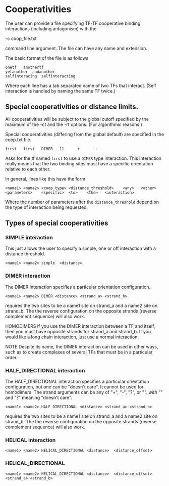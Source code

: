 # Cooperativities

The user can provide a file specifying TF-TF cooperative binding interactions (including antagonism) with the

-c coop_file.txt

command line argument. The file can have any name and extension.

The basic format of the file is as follows

```
onetf	anothertf
yetanother	andanother
selfinteracing	selfinteracting
```

Where each line has a tab separated name of two TFs that interact. (Self interaction is handled by naming the same TF twice.)


## Special cooperativities or distance limits.

All cooperativities will be subject to the global cutoff specified by the maximum of the -ct and the -rt options. (For algorithmic reasons.)

Special cooperativities (differing from the global default) are specified in the coop.txt file.

```
first   first   DIMER   11      +       -
```

Asks for the tf named `first` to use a `DIMER` type interaction. This interaction really means that the two binding sites must have a specific orientation relative to each other.


In general, lines like this have the form

```
<name1>	<name2>	<coop_type>	<distance_threshold>	<any>	<other>	<parameters>	<specific>	<to>	<the>	<interaction>
```

Where the number of parameters after the `distance_threshold` depend on the type of interaction being requested.

## Types of special cooperativities

### SIMPLE interaction

This just allows the user to specify a simple, one or off interaction with a distance threshold.

```
<name1>	<name2>	simple	<distance>
```

### DIMER interaction

The DIMER interaction specifies a particular orientation configuration.

```
<name1>	<name2>	DIMER <distance> <strand_a> <strand_b>
```

requires the two sites to be a name1 site on strand_a and a name2 site on strand_b. The the reverse configuration on the opposite strands (reverse complement sequence) will also work.

HOMODIMERS
If you use the DIMER interaction between a TF and itself, then you must have opposite strands for strand_a and strand_b. If you would like a long chain interaction, just use a normal interaction.

NOTE
Despite its name, the DIMER interaction can be used in other ways, such as to create complexes of several TFs that must be in a particular order.

### HALF_DIRECTIONAL interaction

The HALF_DIRECTIONAL interaction specifies a particular orientation configuration, but one can be "doesn't care".
It cannot be used for homodimers.
The strand arguments can be any of "+", "-", "?", or "*", with "*" and "?" meaning "doesn't care".

```
<name1>	<name2>	HALF_DIRECTIONAL <distance> <strand_a> <strand_b>
```

requires the two sites to be a name1 site on strand_a and a name2 site on strand_b. The the reverse configuration on the opposite strands (reverse complement sequence) will also work.

### HELICAL interaction

```
<name1>	<name2>	HELICAL_DIRECTIONAL	<distance>	<distance_offset>
```

### HELICAL_DIRECTIONAL

```
<name1>	<name2>	HELICAL_DIRECTIONAL	<distance>	<distance_offset> <strand_a> <strand_b>
```
